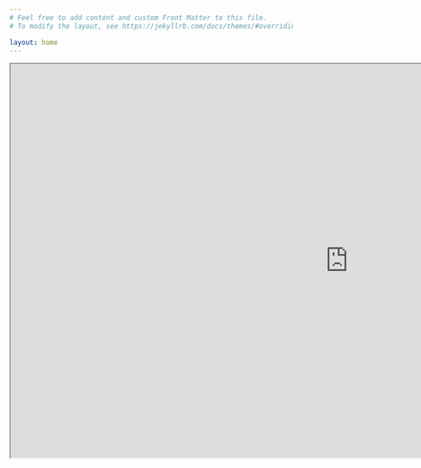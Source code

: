 ```yaml
---
# Feel free to add content and custom Front Matter to this file.
# To modify the layout, see https://jekyllrb.com/docs/themes/#overriding-theme-defaults

layout: home
---
```


<iframe width="1200" height="700" title="someTitle" scrolling="no" src ="https://corsproxy.io/?http://renderstuff.com/tools/360-panorama-web-viewer-embed/?image=https://corsproxy.io/?https://github.com/Fbisinger/info/blob/2098c1ab606c8261dc600194c7c23021ceef3897/test.jpeg"><iframe>